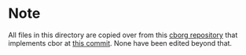# Note

All files in this directory are copied over from this [cborg repository](https://github.com/rvagg/cborg) that implements cbor at [this commit](https://github.com/rvagg/cborg/commit/1256d66fd882aaebd3818337441a6569ca530e0e). None have been edited beyond that.
